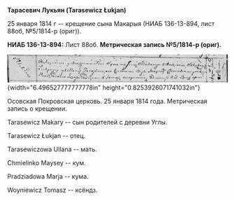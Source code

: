 **Тарасевич Лукьян (Tarasewicz Łukjan)**

25 января 1814 г -- крещение сына Макарыя (НИАБ 136-13-894, лист 88об,
№5/1814-р (ориг)).

**НИАБ 136-13-894:** Лист 88об. **Метрическая запись №5/1814-р (ориг).**

![](./media/236c0853fd67e9708616ac2c17e31ad2339a7ec2.png){width="6.496527777777778in"
height="0.8253926071741032in"}

Осовская Покровская церковь. 25 января 1814 года. Метрическая запись о
крещении.

Tarasewicz Makary -- сын родителей с деревни Углы.

Tarasewicz Łukjan -- отец.

Tarasewiczowa Ullana -- мать.

Chmielinko Maysey -- кум.

Pradziadowa Marja -- кума.

Woyniewicz Tomasz -- ксёндз.
